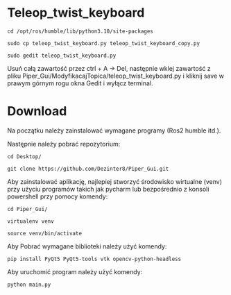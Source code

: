 # Teleop_twist_keyboard

```
cd /opt/ros/humble/lib/python3.10/site-packages
```

```
sudo cp teleop_twist_keyboard.py teleop_twist_keyboard_copy.py
```

```
sudo gedit teleop_twist_keyboard.py
```

Usuń całą zawartość przez ctrl + A -> Del, następnie wklej zawartość z pliku 
Piper_Gui/ModyfikacajTopica/teleop_twist_keyboard.py i kliknij save w prawym górnym rogu okna Gedit i wyłącz terminal.


# Download

Na początku należy zainstalować wymagane programy (Ros2 humble itd.).

Następnie należy pobrać repozytorium:
```
cd Desktop/

git clone https://github.com/Dezinter8/Piper_Gui.git
```

Aby zainstalować aplikację, najlepiej stworzyć środowisko wirtualne (venv) przy użyciu programów takich jak pycharm lub bezpośrednio z konsoli powershell przy pomocy komendy:

```
cd Piper_Gui/

virtualenv venv

source venv/bin/activate
```

Aby Pobrać wymagane biblioteki należy użyć komendy:

```
pip install PyQt5 PyQt5-tools vtk opencv-python-headless
```

Aby uruchomić program należy użyć komendy:

```
python main.py
```
